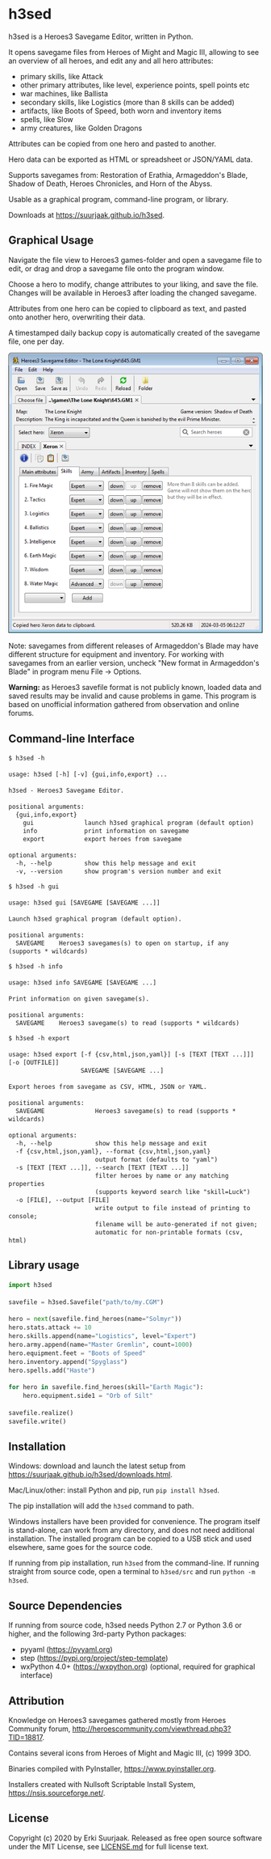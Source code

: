 h3sed
=====

h3sed is a Heroes3 Savegame Editor, written in Python.

It opens savegame files from Heroes of Might and Magic III,
allowing to see an overview of all heroes, and edit any and all hero attributes:

- primary skills, like Attack
- other primary attributes, like level, experience points, spell points etc
- war machines, like Ballista
- secondary skills, like Logistics (more than 8 skills can be added)
- artifacts, like Boots of Speed, both worn and inventory items
- spells, like Slow
- army creatures, like Golden Dragons

Attributes can be copied from one hero and pasted to another.

Hero data can be exported as HTML or spreadsheet or JSON/YAML data.

Supports savegames from: Restoration of Erathia, Armageddon's Blade, Shadow of Death,
Heroes Chronicles, and Horn of the Abyss.

Usable as a graphical program, command-line program, or library.

Downloads at https://suurjaak.github.io/h3sed.


Graphical Usage
---------------

Navigate the file view to Heroes3 games-folder and open a savegame file to edit,
or drag and drop a savegame file onto the program window.

Choose a hero to modify, change attributes to your liking, and save the file.
Changes will be available in Heroes3 after loading the changed savegame.

Attributes from one hero can be copied to clipboard as text,
and pasted onto another hero, overwriting their data.

A timestamped daily backup copy is automatically created of the savegame file, one per day.

![Screenshot](https://raw.githubusercontent.com/suurjaak/h3sed/gh-pages/img/screen.png)

Note: savegames from different releases of Armageddon's Blade may have different
structure for equipment and inventory. For working with savegames from an earlier
version, uncheck "New format in Armageddon's Blade" in program menu File -> Options.

**Warning:** as Heroes3 savefile format is not publicly known,
loaded data and saved results may be invalid and cause problems in game.
This program is based on unofficial information
gathered from observation and online forums.


Command-line Interface
----------------------

```
$ h3sed -h

usage: h3sed [-h] [-v] {gui,info,export} ...

h3sed - Heroes3 Savegame Editor.

positional arguments:
  {gui,info,export}
    gui              launch h3sed graphical program (default option)
    info             print information on savegame
    export           export heroes from savegame

optional arguments:
  -h, --help         show this help message and exit
  -v, --version      show program's version number and exit
```

```
$ h3sed -h gui

usage: h3sed gui [SAVEGAME [SAVEGAME ...]]

Launch h3sed graphical program (default option).

positional arguments:
  SAVEGAME    Heroes3 savegames(s) to open on startup, if any (supports * wildcards)
```

```
$ h3sed -h info

usage: h3sed info SAVEGAME [SAVEGAME ...]

Print information on given savegame(s).

positional arguments:
  SAVEGAME    Heroes3 savegame(s) to read (supports * wildcards)
```

```
$ h3sed -h export

usage: h3sed export [-f {csv,html,json,yaml}] [-s [TEXT [TEXT ...]]] [-o [OUTFILE]]
                    SAVEGAME [SAVEGAME ...]

Export heroes from savegame as CSV, HTML, JSON or YAML.

positional arguments:
  SAVEGAME              Heroes3 savegame(s) to read (supports * wildcards)

optional arguments:
  -h, --help            show this help message and exit
  -f {csv,html,json,yaml}, --format {csv,html,json,yaml}
                        output format (defaults to "yaml")
  -s [TEXT [TEXT ...]], --search [TEXT [TEXT ...]]
                        filter heroes by name or any matching properties
                        (supports keyword search like "skill=Luck")
  -o [FILE], --output [FILE]
                        write output to file instead of printing to console;
                        filename will be auto-generated if not given;
                        automatic for non-printable formats (csv, html)
```


Library usage
-------------

```python
import h3sed

savefile = h3sed.Savefile("path/to/my.CGM")

hero = next(savefile.find_heroes(name="Solmyr"))
hero.stats.attack += 10
hero.skills.append(name="Logistics", level="Expert")
hero.army.append(name="Master Gremlin", count=1000)
hero.equipment.feet = "Boots of Speed"
hero.inventory.append("Spyglass")
hero.spells.add("Haste")

for hero in savefile.find_heroes(skill="Earth Magic"):
    hero.equipment.side1 = "Orb of Silt"

savefile.realize()
savefile.write()
```


Installation
------------

Windows: download and launch the latest setup from
https://suurjaak.github.io/h3sed/downloads.html.

Mac/Linux/other: install Python and pip, run `pip install h3sed`.

The pip installation will add the `h3sed` command to path.

Windows installers have been provided for convenience. The program itself
is stand-alone, can work from any directory, and does not need additional
installation. The installed program can be copied to a USB stick and used
elsewhere, same goes for the source code.

If running from pip installation, run `h3sed` from the command-line.
If running straight from source code, open a terminal to `h3sed/src`
and run `python -m h3sed`.


Source Dependencies
-------------------

If running from source code, h3sed needs Python 2.7 or Python 3.6 or higher,
and the following 3rd-party Python packages:
* pyyaml (https://pyyaml.org)
* step (https://pypi.org/project/step-template)
* wxPython 4.0+ (https://wxpython.org) (optional, required for graphical interface)


Attribution
-----------

Knowledge on Heroes3 savegames gathered mostly from Heroes Community forum,
http://heroescommunity.com/viewthread.php3?TID=18817.

Contains several icons from Heroes of Might and Magic III, (c) 1999 3DO.

Binaries compiled with PyInstaller, https://www.pyinstaller.org.

Installers created with Nullsoft Scriptable Install System,
https://nsis.sourceforge.net/.


License
-------

Copyright (c) 2020 by Erki Suurjaak.
Released as free open source software under the MIT License,
see [LICENSE.md](LICENSE.md) for full license text.
